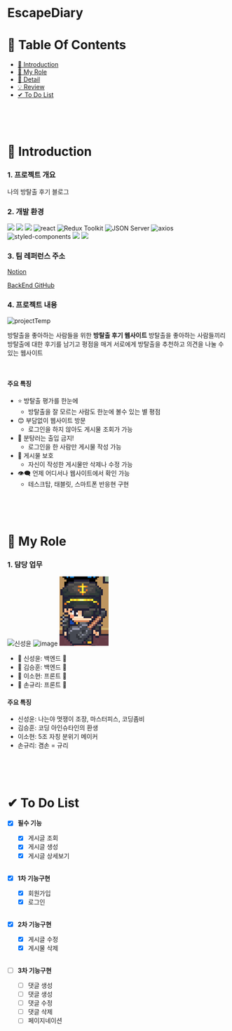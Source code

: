 # EscapeDiary

# 📌 Table Of Contents

- [📖 Introduction](#-introduction)
- [🙋 My Role](#-my-role)
- [🔎 Detail](#-detail)
- [💡 Review](#-review)
- [✔ To Do List](#-to-do-list)

<br />
<br />
<br />

# 📖 Introduction

### 1. 프로젝트 개요

나의 방탈출 후기 블로그
<br />

### 2. 개발 환경

<img src="https://img.shields.io/badge/html5-E34F26?style=for-the-badge&logo=html5&logoColor=white"> <img src="https://img.shields.io/badge/css-1572B6?style=for-the-badge&logo=css3&logoColor=white"> <img src="https://img.shields.io/badge/javascript-F7DF1E?style=for-the-badge&logo=javascript&logoColor=black"> ![react](https://img.shields.io/badge/react-61DAFB?style=for-the-badge&logo=react&logoColor=white) ![Redux Toolkit](https://img.shields.io/badge/Redux_Toolkit-764ABC?style=for-the-badge&logo=redux&logoColor=white) ![JSON Server](https://img.shields.io/badge/JSON_Server-FF6384?style=for-the-badge&logo=json&logoColor=white) ![axios](https://img.shields.io/badge/axios-35495E?style=for-the-badge&logo=axios&logoColor=white) ![styled-components](https://img.shields.io/badge/styled--components-DB7093?style=for-the-badge&logo=styled-components&logoColor=white) <img src="https://img.shields.io/badge/visual studio code-007ACC?style=for-the-badge&logo=visualstudiocode&logoColor=white"> <img src="https://img.shields.io/badge/github-181717?style=for-the-badge&logo=github&logoColor=white">

### 3. 팀 레퍼런스 주소

[Notion](https://www.notion.so/5-EscapeDiary-9637b15e1d27465ab820e2127e152b45)

[BackEnd GitHub](https://github.com/since1630/EscapeDiary-BE)

### 4. 프로젝트 내용

![projectTemp](https://user-images.githubusercontent.com/87955005/152466049-f9c573aa-ebed-4978-a027-0cc82364b1d6.png)

방탈출을 좋아하는 사람들을 위한 **방탈출 후기 웹사이트**
방탈출을 좋아하는 사람들끼리 방탈출에 대한 후기를 남기고 평점을 매겨
서로에게 방탈출을 추천하고 의견을 나눌 수 있는 웹사이트

<br/>

#### 주요 특징

- ⭐ 방탈출 평가를 한눈에
  - 방탈출을 잘 모르는 사람도 한눈에 볼수 있는 별 평점
- 😊 부담없이 웹사이트 방문
  - 로그인을 하지 않아도 게시물 조회가 가능
- 🚫 분탕러는 출입 금지!
  - 로그인을 한 사람만 게시물 작성 가능
- 👮 게시물 보호
  - 자신이 작성한 게시물만 삭제나 수정 가능
- 👁‍🗨 언제 어디서나 웹사이트에서 확인 가능
  - 테스크탑, 태블릿, 스마트폰 반응현 구현

<br />
<br />
<br />

# 🙋 My Role

### 1. 담당 업무

![신성윤](https://github.com/hyeon12/reactH99TestThree/assets/56420106/4dd285c0-0048-4c85-bf32-81ceb7ec6a02) ![image](https://github.com/hyeon12/reactH99TestThree/assets/56420106/be2a43b6-b7a6-4a7f-94f7-be23a8b574f1) ![Alt text](image.png)

- 💖 신성윤: 백엔드 💖
- 💖 김승훈: 백엔드 💖
- 💖 이소현: 프론트 💖
- 💖 손규리: 프론트 💖
  <br/>

#### 주요 특징

- 신성윤: 나는야 멋쟁이 조장, 마스터피스, 코딩좀비
- 김승훈: 코딩 아인슈타인의 환생
- 이소현: 5조 자칭 분위기 메이커
- 손규리: 겸손 = 규리

<br />
<br />
<br />

<!-- # 🔎 Detail

### 1. 주요 코드

- 작성한 **코드**를 설명합니다.
  ```java
  System.out.println("설명에 부합하는 코드만 기입합니다.");
  ```
- 작성한 **코드**를 설명합니다.
  ```sql
  begin
      dbms_output.put_line('설명에 부합하는 코드만 기입합니다.');
  end;
  ```
- 작성한 **코드**를 설명합니다.
  ```javascript
  console.log("설명에 부합하는 코드만 기입합니다.");
  ```

<br />
<br />

### 2. 주요 코드

- 작성한 **코드**를 설명합니다.
  ```java
  System.out.println("설명에 부합하는 코드만 기입합니다.");
  ```
- 작성한 **코드**를 설명합니다.
  ```sql
  begin
      dbms_output.put_line('설명에 부합하는 코드만 기입합니다.');
  end;
  ```
- 작성한 **코드**를 설명합니다.
  ```javascript
  console.log("설명에 부합하는 코드만 기입합니다.");
  ```

<br />
<br />
<br /> -->

<!-- # 💡 Review

### 1. 후기

- 프로젝트 완료 후 **후기**를 작성합니다.
- **협업**을 통해 얻은 **고찰**을 위주로 기입합니다.

<br />
<br />

### 2. 코드 리뷰

- 보완점이 있는 코드를 **리뷰**합니다.

<br />
<br />
<br /> -->

# ✔ To Do List

- [x] **필수 기능**

  - [x] 게시글 조회
  - [x] 게시글 생성
  - [x] 게시글 상세보기

  <br />

- [x] **1차 기능구현**

  - [x] 회원가입
  - [x] 로그인

  <br />

- [x] **2차 기능구현**

  - [x] 게시글 수정
  - [x] 게시물 삭제

  <br />

- [ ] **3차 기능구현**
  - [ ] 댓글 생성
  - [ ] 댓글 생성
  - [ ] 댓글 수정
  - [ ] 댓글 삭제
  - [ ] 페이지네이션
